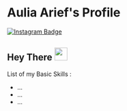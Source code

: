 # Aulia Arief's Profile
<div id="badges">
  <a href="https://www.instagram.com/auliakarief/">
    <img src="https://img.shields.io/badge/Instagram-E4405F?style=for-the-badge&logo=instagram&logoColor=white" alt="Instagram Badge"/>
  </a>
</div>

<h2>
  Hey There
  <img src="https://media.giphy.com/media/hvRJCLFzcasrR4ia7z/giphy.gif" width="30px"/>
</h2>

List of my Basic Skills :
- ...
- ...
- ...
